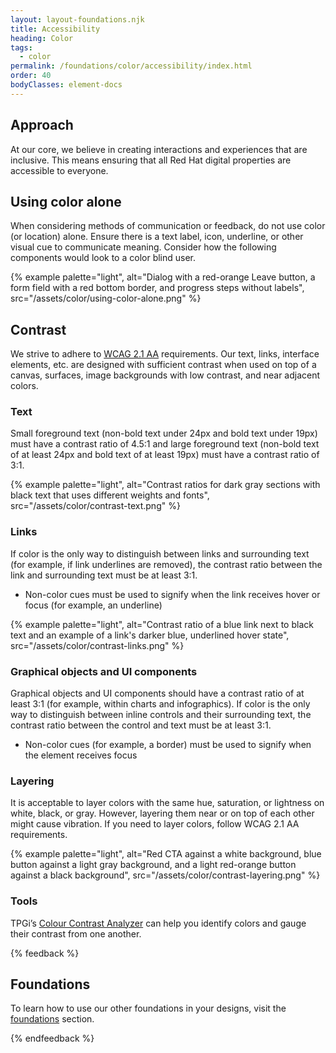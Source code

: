 ```yaml
---
layout: layout-foundations.njk
title: Accessibility
heading: Color
tags:
  - color
permalink: /foundations/color/accessibility/index.html
order: 40
bodyClasses: element-docs
---
```


## Approach

At our core, we believe in creating interactions and experiences that are inclusive. This means ensuring that all Red Hat digital properties are accessible to everyone.

## Using color alone

When considering methods of communication or feedback, do not use color (or location) alone. Ensure there is a text label, icon, underline, or other visual cue to communicate meaning. Consider how the following components would look to a color blind user.

{% example palette="light",
          alt="Dialog with a red-orange Leave button, a form field with a red bottom border, and progress steps without labels",
          src="/assets/color/using-color-alone.png" %}

## Contrast

We strive to adhere to <a href="https://www.w3.org/TR/WCAG21/">WCAG 2.1 AA</a> requirements. Our text, links, interface elements, etc. are designed with sufficient contrast when used on top of a canvas, surfaces, image backgrounds with low contrast, and near adjacent colors.

### Text

Small foreground text (non-bold text under 24px and bold text under 19px) must have a contrast ratio of 4.5:1 and large foreground text (non-bold text of at least 24px and bold text of at least 19px) must have a contrast ratio of 3:1.

{% example palette="light",
          alt="Contrast ratios for dark gray sections with black text that uses different weights and fonts",
          src="/assets/color/contrast-text.png" %}

### Links

If color is the only way to distinguish between links and surrounding text (for example, if link underlines are removed), the contrast ratio between the link and surrounding text must be at least 3:1.

<ul>
    <li>Non-color cues must be used to signify when the link receives hover or focus (for example, an underline)</li>
</ul>

{% example palette="light",
          alt="Contrast ratio of a blue link next to black text and an example of a link's darker blue, underlined hover state",
          src="/assets/color/contrast-links.png" %}

### Graphical objects and UI components

Graphical objects and UI components should have a contrast ratio of at least 3:1 (for example, within charts and infographics). If color is the only way to distinguish between inline controls and their surrounding text, the contrast ratio between the control and text must be at least 3:1.

<ul>
    <li>Non-color cues (for example, a border) must be used to signify when the element receives focus</li>
</ul>

### Layering

It is acceptable to layer colors with the same hue, saturation, or lightness on white, black, or gray. However, layering them near or on top of each other might cause vibration. If you need to layer colors, follow WCAG 2.1 AA requirements.

{% example palette="light",
          alt="Red CTA against a white background, blue button against a light gray background, and a light red-orange button against a black background",
          src="/assets/color/contrast-layering.png" %}

### Tools

TPGi’s <a href="https://www.tpgi.com/color-contrast-checker/">Colour Contrast Analyzer</a> can help you identify colors and gauge their contrast from one another.

{% feedback %}
  <h2>Foundations</h2>
  <p>To learn how to use our other foundations in your designs, visit the <a href="/foundations">foundations</a> section.</p>
{% endfeedback %}